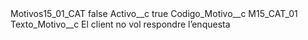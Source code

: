 <?xml version="1.0" encoding="UTF-8"?>
<CustomMetadata xmlns="http://soap.sforce.com/2006/04/metadata" xmlns:xsi="http://www.w3.org/2001/XMLSchema-instance" xmlns:xsd="http://www.w3.org/2001/XMLSchema">
    <label>Motivos15_01_CAT</label>
    <protected>false</protected>
    <values>
        <field>Activo__c</field>
        <value xsi:type="xsd:boolean">true</value>
    </values>
    <values>
        <field>Codigo_Motivo__c</field>
        <value xsi:type="xsd:string">M15_CAT_01</value>
    </values>
    <values>
        <field>Texto_Motivo__c</field>
        <value xsi:type="xsd:string">El client no vol respondre l’enquesta</value>
    </values>
</CustomMetadata>
